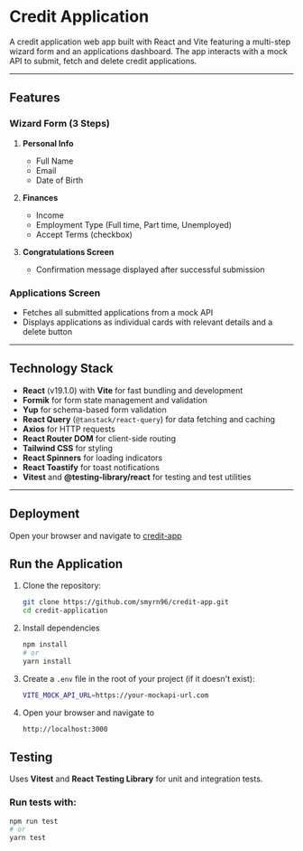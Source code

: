 # Credit Application

A credit application web app built with React and Vite featuring a multi-step wizard form and an applications dashboard. The app interacts with a mock API to submit, fetch and delete credit applications.

---

## Features

### Wizard Form (3 Steps)
1. **Personal Info**
   - Full Name
   - Email
   - Date of Birth

2. **Finances**
   - Income
   - Employment Type (Full time, Part time, Unemployed)
   - Accept Terms (checkbox)

3. **Congratulations Screen**
   - Confirmation message displayed after successful submission

### Applications Screen
- Fetches all submitted applications from a mock API
- Displays applications as individual cards with relevant details and a delete button

---

## Technology Stack

- **React** (v19.1.0) with **Vite** for fast bundling and development
- **Formik** for form state management and validation
- **Yup** for schema-based form validation
- **React Query** (`@tanstack/react-query`) for data fetching and caching
- **Axios** for HTTP requests
- **React Router DOM** for client-side routing
- **Tailwind CSS** for styling
- **React Spinners** for loading indicators
- **React Toastify** for toast notifications
- **Vitest** and **@testing-library/react** for testing and test utilities

---
## Deployment
   Open your browser and navigate to
   [credit-app](https://credit-app-six.vercel.app/)

## Run the Application

1. Clone the repository:
   ```bash
   git clone https://github.com/smyrn96/credit-app.git
   cd credit-application

2. Install dependencies
   ```bash
   npm install
   # or
   yarn install

3. Create a `.env` file in the root of your project (if it doesn't exist):
   ```bash
   VITE_MOCK_API_URL=https://your-mockapi-url.com

4. Open your browser and navigate to
   ```bash
   http://localhost:3000

## Testing

Uses **Vitest** and **React Testing Library** for unit and integration tests.

### Run tests with:

```bash
npm run test
# or
yarn test

